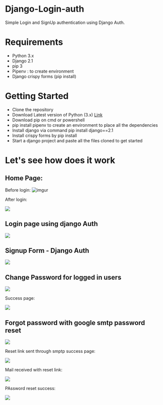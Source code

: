 # Django-Login-auth

Simple Login and SignUp authentication using Django Auth.

<h1>Requirements</h1>
<ul>
  <li>Python 3.x</li>
  <li>Django 2.1</li>
  <li>pip 3</li>
  <li>Pipenv : to create environment</li>
  <li>Django crispy forms (pip install)</li>
</ul>

<h1>Getting Started</h1>
<ul>
    <li>Clone the repository</li>
    <li>Download Latest version of Python (3.x) <a href="https://www.python.org/downloads/"> Link </a> </li>
    <li>Download pip on cmd or powershell</li>
    <li>pip install pipenv to create an environment to place all the dependencies</li>
    <li>Install django via command pip install django==2.1</li>
    <li>Install crispy forms by pip install</li>
    <li>Start a django project and paste all the files cloned to get started</li>
</ul>

#              Let's see how does it work 

## Home Page: 
  Before login:
  ![imgur](https://imgur.com/nT1Xhz9)
  
  After login:
  
  ![](https://imgur.com/vHrTwa8)

## Login page using django Auth

![](https://imgur.com/CIDlQEN)

## Signup Form - Django Auth
![](https://imgur.com/EArliif)

## Change Password for logged in users

![](https://imgur.com/u4ayE48)

Success page:

![](https://imgur.com/v9fVJ5B)

## Forgot password with google smtp password reset

![](https://imgur.com/JSMhNmT)

Reset link sent through smptp success page:

![](https://imgur.com/pagOCuz)

Mail received with reset link:

![](https://imgur.com/PQBxsHU)

PAssword reset success:

![](https://imgur.com/u8j1bGQ)



